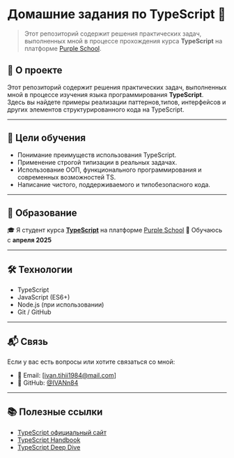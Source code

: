 # Домашние задания по TypeScript 🚀

> Этот репозиторий содержит решения практических задач, выполненных мной в процессе прохождения курса **TypeScript** на платформе [Purple School](https://app.purpleschool.ru/).

## 📘 О проекте

Этот репозиторий содержит решения практических задач, выполненных мной в процессе изучения языка программирования **TypeScript**.  
Здесь вы найдете примеры реализации паттернов,типов, интерфейсов и других элементов структурированного кода на TypeScript.

---

## 🎯 Цели обучения

- Понимание преимуществ использования TypeScript.
- Применение строгой типизации в реальных задачах.
- Использование ООП, функционального программирования и современных возможностей TS.
- Написание чистого, поддерживаемого и типобезопасного кода.

---

## 🏫 Образование

🎓 Я студент курса **[TypeScript](https://app.purpleschool.ru/courses/5/sections/16/lessons/986)**  на платформе [Purple School](https://app.purpleschool.ru) 
📅 Обучаюсь с **апреля 2025** 

---

## 🛠 Технологии

- TypeScript
- JavaScript (ES6+)
- Node.js (при использовании)
- Git / GitHub

---

## 📬 Связь

Если у вас есть вопросы или хотите связаться со мной:

- 📧 Email: [ivan.tihii1984@mail.com] 
- 🐙 GitHub: [@IVANn84](https://github.com/ваш_никнейм) 

---

## 📚 Полезные ссылки

- [TypeScript официальный сайт](https://www.typescriptlang.org/) 
- [TypeScript Handbook](https://www.typescriptlang.org/docs/) 
- [TypeScript Deep Dive](https://basarat.gitbook.io/typescript/) 
